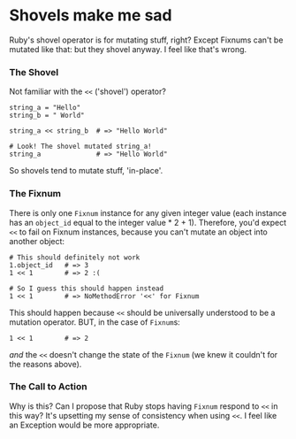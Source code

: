 # Shovels make me sad

Ruby's shovel operator is for mutating stuff, right? Except Fixnums can't be mutated like that: but they shovel anyway. I feel like that's wrong.

### The Shovel

Not familiar with the `<<` ('shovel') operator?

```
string_a = "Hello"
string_b = " World"

string_a << string_b  # => "Hello World"

# Look! The shovel mutated string_a!
string_a              # => "Hello World"
```

So shovels tend to mutate stuff, 'in-place'.

### The Fixnum

There is only one `Fixnum` instance for any given integer value (each instance has an `object_id` equal to the integer value * 2 + 1). Therefore, you'd expect `<<` to fail on Fixnum instances, because you can't mutate an object into another object:

```
# This should definitely not work
1.object_id   # => 3
1 << 1        # => 2 :(

# So I guess this should happen instead
1 << 1        # => NoMethodError '<<' for Fixnum
```

This should happen because `<<` should be universally understood to be a mutation operator. BUT, in the case of `Fixnum`s:

```
1 << 1        # => 2
```

_and_ the `<<` doesn't change the state of the `Fixnum` (we knew it couldn't for the reasons above).

### The Call to Action

Why is this? Can I propose that Ruby stops having `Fixnum` respond to `<<` in this way? It's upsetting my sense of consistency when using `<<`. I feel like an Exception would be more appropriate.



